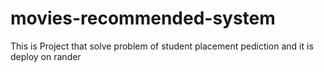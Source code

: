 # movies-recommended-system
This is Project  that solve problem of  student placement pediction and it is deploy on rander
